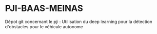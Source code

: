 # PJI-BAAS-MEINAS
Dépot git concernant le pji : Utilisation du deep learning pour la détection d'obstacles pour le véhicule autonome
